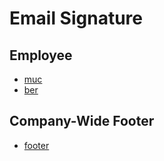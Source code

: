 # Email Signature

## Employee
- [muc](http://commercetools.github.io/email-signature/muc.html)
- [ber](http://commercetools.github.io/email-signature/ber.html)

## Company-Wide Footer
- [footer](http://commercetools.github.io/email-signature/footer.html)

